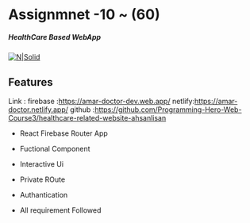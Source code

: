 # Assignmnet -10 ~ (60)

##### HealthCare Based WebApp

[![N|Solid](https://www.programming-hero.com/assets/img/hero-header/iphone/programming-hero-logo.png)](https://web.programming-hero.com/)

## Features

Link : firebase :https://amar-doctor-dev.web.app/
netlify:https://amar-doctor.netlify.app/
github :https://github.com/Programming-Hero-Web-Course3/healthcare-related-website-ahsanlisan

- React Firebase Router App
- Fuctional Component
- Interactive Ui
- Private ROute
- Authantication

- All requirement Followed
